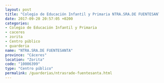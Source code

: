```yaml
---
layout: post
title: "Colegio de Educación Infantil y Primaria NTRA.SRA.DE FUENTESANTA"
date: 2017-09-20 20:57:05 +0200
categories:
- Colegio de Educación Infantil y Primaria
- caceres
- zorita
- Centro público
- guarderia
name: "NTRA.SRA.DE FUENTESANTA"
province: "Cáceres"
location: "Zorita"
code: "10006399"
type: "Centro público"
permalink: /guarderias/ntrasrade-fuentesanta.html
---
```

